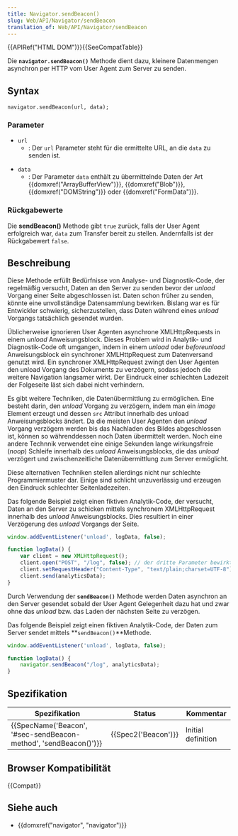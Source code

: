 ```yaml
---
title: Navigator.sendBeacon()
slug: Web/API/Navigator/sendBeacon
translation_of: Web/API/Navigator/sendBeacon
---
```

{{APIRef("HTML DOM")}}{{SeeCompatTable}}

Die **`navigator.sendBeacon()`** Methode dient dazu, kleinere Datenmengen asynchron per HTTP vom User Agent zum Server zu senden.

## Syntax

    navigator.sendBeacon(url, data);

### Parameter

- `url`
  - : Der `url` Parameter steht für die ermittelte URL, an die `data` zu senden ist.

<!---->

- `data`
  - : Der Parameter `data` enthält zu übermittelnde Daten der Art {{domxref("ArrayBufferView")}}, {{domxref("Blob")}}, {{domxref("DOMString")}} oder {{domxref("FormData")}}.

### Rückgabewerte

Die **sendBeacon()** Methode gibt `true` zurück, falls der User Agent erfolgreich war, `data` zum Transfer bereit zu stellen. Andernfalls ist der Rückgabewert `false`.

## Beschreibung

Diese Methode erfüllt Bedürfnisse von Analyse- und Diagnostik-Code, der regelmäßig versucht, Daten an den Server zu senden bevor der _unload_ Vorgang einer Seite abgeschlossen ist. Daten schon früher zu senden, könnte eine unvollständige Datensammlung bewirken.
Bislang war es für Entwickler schwierig, sicherzustellen, dass Daten während eines _unload_ Vorgangs tatsächlich gesendet wurden.

Üblicherweise ignorieren User Agenten asynchrone XMLHttpRequests in einem _unload_ Anweisungsblock. Dieses Problem wird in Analytik- und Diagnostik-Code oft umgangen, indem in einem _unload_ oder _beforeunload_ Anweisungsblock ein synchroner XMLHttpRequest zum Datenversand genutzt wird.
Ein synchroner XMLHttpRequest zwingt den User Agenten den unload Vorgang des Dokuments zu verzögern, sodass jedoch die weitere Navigation langsamer wirkt. Der Eindruck einer schlechten Ladezeit der Folgeseite läst sich dabei nicht verhindern.

Es gibt weitere Techniken, die Datenübermittlung zu ermöglichen. Eine besteht darin, den _unload_ Vorgang zu verzögern, indem man ein _image_ Element erzeugt und dessen `src` Attribut innerhalb des unload Anweisungsblocks ändert. Da die meisten User Agenten den _unload_ Vorgang verzögern werden bis das Nachladen des Bildes abgeschlossen ist, können so währenddessen noch Daten übermittelt werden.
Noch eine andere Technnik verwendet eine einige Sekunden lange wirkungsfreie (_noop_) Schleife innerhalb des _unload_ Anweisungsblocks, die das _unload_ verzögert und zwischenzeitliche Datenübermittlung zum Server ermöglicht.

Diese alternativen Techniken stellen allerdings nicht nur schlechte Programmiermuster dar. Einige sind schlicht unzuverlässig und erzeugen den Eindruck schlechter Seitenladezeiten.

Das folgende Beispiel zeigt einen fiktiven Analytik-Code, der versucht, Daten an den Server zu schicken mittels synchronem XMLHttpRequest innerhalb des _unload_ Anweisungsblocks. Dies resultiert in einer Verzögerung des _unload_ Vorgangs der Seite.

```js
window.addEventListener('unload', logData, false);

function logData() {
    var client = new XMLHttpRequest();
    client.open("POST", "/log", false); // der dritte Parameter bewirkt synchrones xhr
    client.setRequestHeader("Content-Type", "text/plain;charset=UTF-8");
    client.send(analyticsData);
}
```

Durch Verwendung der **`sendBeacon()`** Methode werden Daten asynchron an den Server gesendet sobald der User Agent Gelegenheit dazu hat und zwar ohne das _unload_ bzw. das Laden der nächsten Seite zu verzögen.

Das folgende Beispiel zeigt einen fiktiven Analytik-Code, der Daten zum Server sendet mittels **`sendBeacon()`**Methode.

```js
window.addEventListener('unload', logData, false);

function logData() {
    navigator.sendBeacon("/log", analyticsData);
}
```

## Spezifikation

| Spezifikation                                                                        | Status                   | Kommentar          |
| ------------------------------------------------------------------------------------ | ------------------------ | ------------------ |
| {{SpecName('Beacon', '#sec-sendBeacon-method', 'sendBeacon()')}} | {{Spec2('Beacon')}} | Initial definition |

## Browser Kompatibilität

{{Compat}}

## Siehe auch

- {{domxref("navigator", "navigator")}}

